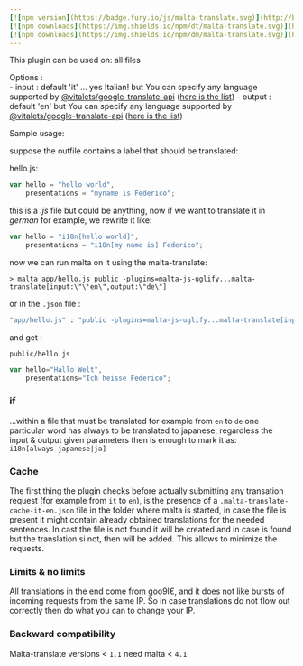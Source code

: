 ```yaml
---
[![npm version](https://badge.fury.io/js/malta-translate.svg)](http://badge.fury.io/js/malta-translate)
[![npm downloads](https://img.shields.io/npm/dt/malta-translate.svg)](https://npmjs.org/package/malta-translate)
[![npm downloads](https://img.shields.io/npm/dm/malta-translate.svg)](https://npmjs.org/package/malta-translate)  
---  
```


This plugin can be used on: all files

Options :  
    - input : default 'it' ... yes Italian! but You can specify any language supported by [@vitalets/google-translate-api][0]  ([here is the list][langs])
    - output : default 'en' but You can specify any language supported by [@vitalets/google-translate-api][0] ([here is the list][langs])


Sample usage:  

suppose the outfile contains a label that should be translated:  

hello.js:  
``` js  
var hello = "hello world", 
    presentations = "myname is Federico";
```

this is a _.js_ file but could be anything, now if we want to translate it in _german_ for example, we rewrite it like:

``` js 
var hello = "i18n[hello world]", 
    presentations = "i18n[my name is] Federico";
```

now we can run malta on it using the malta-translate:  

``` 
> malta app/hello.js public -plugins=malta-js-uglify...malta-translate[input:\"\'en\",output:\"de\"]
```
or in the `.json` file :  

``` sh
"app/hello.js" : "public -plugins=malta-js-uglify...malta-translate[input:\"\'en\",output:\"de\"]"
```

and get :  

`public/hello.js`  

``` js
var hello="Hallo Welt",  
    presentations="Ich heisse Federico";
```

### if  
...within a file that must be translated for example from `en` to `de` one particular word has always to be translated to japanese, regardless the input & output given parameters then is enough to mark it as:  
`i18n[always japanese|ja]`  

### Cache  

The first thing the plugin checks before actually submitting any transation request (for example from `it` to `en`), is the presence of a `.malta-translate-cache-it-en.json` file in the folder where malta is started, in case the file is present it might contain already obtained translations for the needed sentences. In cast the file is not found it will be created and in case is found but the translation si not, then will be added. This allows to minimize the requests.


### Limits & no limits
All translations in the end come from goo9l€, and it does not like bursts of incoming requests from the same IP. So in case translations do not flow out correctly then do what you can to change your IP.


[0]: https://www.npmjs.com/package/@vitalets/google-translate-api
[langs]: https://github.com/fedeghe/malta-translate/blob/master/langs.json

### Backward compatibility
Malta-translate versions < `1.1` need malta < `4.1`